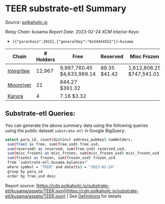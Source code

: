 # TEER substrate-etl Summary

_Source_: [polkaholic.io](https://polkaholic.io)

*Relay Chain*: kusama
*Report Date*: 2023-02-24
*XCM Interior Keys*:
* `[{"parachain":2015},{"generalKey":"0x54454552"}]~kusama`


| Chain | # Holders | Free | Reserved | Misc Frozen | Frozen | Price | AssetID |
| ----- | --------- | ---- | -------- | ----------- | ------ | ----- | ------- |
| [Integritee](/kusama/2015-integritee) | 12,967 | 9,997,760.45 $4,633,989.14 | 89.35 $41.42 | 1,612,808.25  $747,541.01 |   | $0.46 | `{"Token":"TEER"}` |
| [Moonriver](/kusama/2023-moonriver) | 21 | 844.27 $391.32 |   |    |   | $0.46 | `{"Token":"105075627293246237499203909093923548958"}` |
| [Karura](/kusama/2000-karura) | 4 | 7.16 $3.32 |   |    |   | $0.46 | `{"ForeignAsset":"8"}` |

## Substrate-etl Queries:
You can generate the above summary data using the following queries using the public dataset `substrate-etl` in Google BigQuery:
```bash
select para_id, count(distinct address_pubkey) numHolders, 
 sum(free) as free, sum(free_usd) free_usd,
 sum(reserved) as reserved, sum(free_usd) reserved_usd,
 sum(misc_frozen) as misc_frozen, sum(misc_frozen_usd) misc_frozen_usd,
 sum(frozen) as frozen, sum(frozen_usd) frozen_usd
 from `substrate-etl.kusama.balances*` 
 where symbol = "TEER" and date(ts) = "2023-02-24"
 group by para_id
 order by free_usd desc
```


Report source: [https://cdn.polkaholic.io/substrate-etl/kusama/assets/TEER.json](https://cdn.polkaholic.io/substrate-etl/kusama/assets/TEER.json) | See [Definitions](/DEFINITIONS.md) for details
